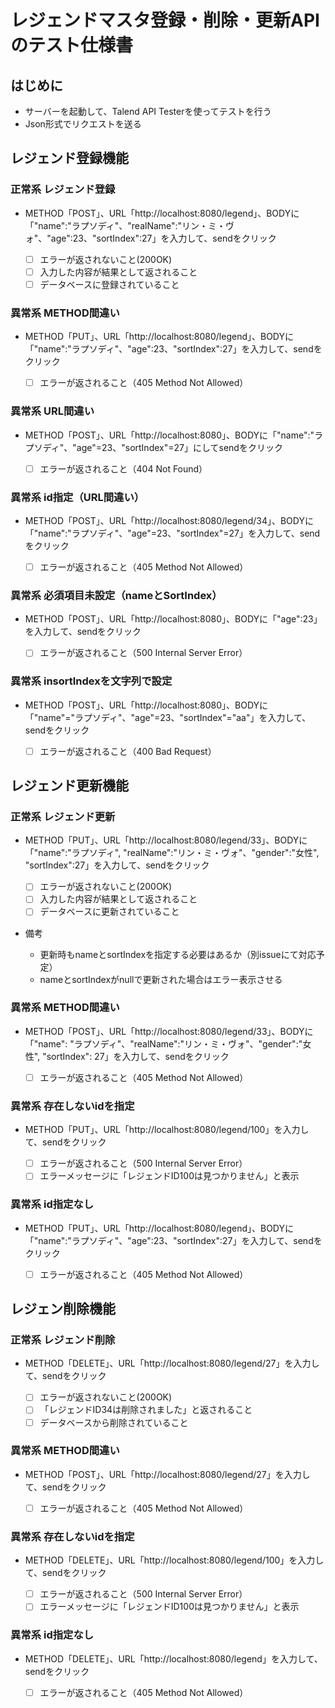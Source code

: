 # レジェンドマスタ登録・削除・更新APIのテスト仕様書
## はじめに
- サーバーを起動して、Talend API Testerを使ってテストを行う
- Json形式でリクエストを送る

## レジェンド登録機能
### 正常系 レジェンド登録
- METHOD「POST」、URL「http:\//localhost:8080\/legend」、BODYに「"name":"ラプソディ"、"realName":"リン・ミ・ヴォ"、"age":23、"sortIndex":27」を入力して、sendをクリック

   - [ ] エラーが返されないこと(200OK)
   - [ ] 入力した内容が結果として返されること
   - [ ] データベースに登録されていること  

### 異常系 METHOD間違い
- METHOD「PUT」、URL「http:\//localhost:8080/legend」、BODYに「"name":"ラプソディ"、"age":23、"sortIndex":27」を入力して、sendをクリック

  - [ ] エラーが返されること（405 Method Not Allowed）  

### 異常系 URL間違い
- METHOD「POST」、URL「http:\//localhost:8080」、BODYに「"name":"ラプソディ"、"age"=23、"sortIndex"=27」にしてsendをクリック

  - [ ] エラーが返されること（404 Not Found）  

### 異常系 id指定（URL間違い）
- METHOD「POST」、URL「http:\//localhost:8080/legend/34」、BODYに「"name":"ラプソディ"、"age"=23、"sortIndex"=27」を入力して、sendをクリック

  - [ ] エラーが返されること（405 Method Not Allowed）

### 異常系 必須項目未設定（nameとSortIndex）
- METHOD「POST」、URL「http:\//localhost:8080」、BODYに「"age":23」を入力して、sendをクリック

  - [ ] エラーが返されること（500 Internal Server Error）  

### 異常系 insortIndexを文字列で設定
- METHOD「POST」、URL「http:\//localhost:8080」、BODYに「"name"="ラプソディ"、"age"=23、"sortIndex"="aa"」を入力して、sendをクリック

  - [ ] エラーが返されること（400 Bad Request）  

## レジェンド更新機能
### 正常系 レジェンド更新
- METHOD「PUT」、URL「http:\//localhost:8080/legend/33」、BODYに「"name":"ラプソディ", "realName":"リン・ミ・ヴォ"、"gender":"女性", "sortIndex":27」を入力して、sendをクリック

  - [ ] エラーが返されないこと(200OK)
  - [ ] 入力した内容が結果として返されること
  - [ ] データベースに更新されていること  

 - 備考
   - 更新時もnameとsortIndexを指定する必要はあるか（別issueにて対応予定）  
   - nameとsortIndexがnullで更新された場合はエラー表示させる

### 異常系 METHOD間違い
- METHOD「POST」、URL「http:\//localhost:8080/legend/33」、BODYに「"name": "ラプソディ"、"realName":"リン・ミ・ヴォ"、"gender":"女性", "sortIndex": 27」を入力して、sendをクリック

  - [ ] エラーが返されること（405 Method Not Allowed）  

### 異常系 存在しないidを指定
- METHOD「PUT」、URL「http:\//localhost:8080/legend/100」を入力して、sendをクリック

  - [ ] エラーが返されること（500 Internal Server Error）
  - [ ] エラーメッセージに「レジェンドID100は見つかりません」と表示  

### 異常系 id指定なし
- METHOD「PUT」、URL「http:\//localhost:8080/legend」、BODYに「"name":"ラプソディ"、"age":23、"sortIndex":27」を入力して、sendをクリック

  - [ ] エラーが返されること（405 Method Not Allowed）  

## レジェン削除機能
### 正常系 レジェンド削除
- METHOD「DELETE」、URL「http:\//localhost:8080/legend/27」を入力して、sendをクリック

  - [ ] エラーが返されないこと(200OK)
  - [ ] 「レジェンドID34は削除されました」と返されること
  - [ ] データベースから削除されていること  

### 異常系 METHOD間違い
- METHOD「POST」、URL「http:\//localhost:8080/legend/27」を入力して、sendをクリック

  - [ ] エラーが返されること（405 Method Not Allowed）  

### 異常系 存在しないidを指定
- METHOD「DELETE」、URL「http:\//localhost:8080/legend/100」を入力して、sendをクリック

  - [ ] エラーが返されること（500 Internal Server Error）
  - [ ] エラーメッセージに「レジェンドID100は見つかりません」と表示  

### 異常系 id指定なし
- METHOD「DELETE」、URL「http:\//localhost:8080/legend」を入力して、sendをクリック

  - [ ] エラーが返されること（405 Method Not Allowed）
